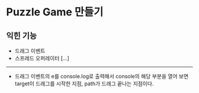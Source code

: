 # Puzzle Game 만들기
## 익힌 기능
- 드래그 이벤트
- 스프레드 오퍼레이터 [...]

---
- 드래그 이벤트의 e를 console.log로 출력해서 console의 해당 부분을 열어 보면 target이 드래그를 시작한 지점, path가 드래그 끝나는 지점이다.